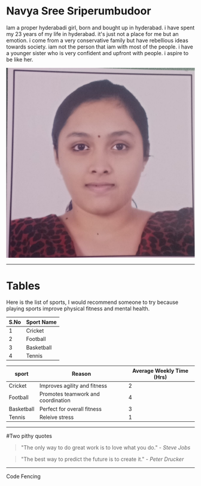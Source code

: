 # Navya Sree Sriperumbudoor
Iam a proper hyderabadi girl, born and bought up in hyderabad. i have spent my 23 years of my life in hyderabad. it's just not a place for me but an emotion. i come from a very  conservative family but have rebellious ideas towards society. iam not the person that iam with most of the people. i have a younger sister who is very confident and upfront with people. i aspire to be like her.


![MyStats](navya.jpeg)

----
# Tables

Here is the list of sports, I would recommend someone to try because playing sports improve physical fitness and mental health.

| S.No   |   Sport Name |
|------- |  ----------- |
|1       |  Cricket     |
|2       |  Football    |
|3       |  Basketball  |
|4       |  Tennis      |


|sport              |Reason                                 |Average Weekly Time (Hrs) |
|-------------------------------------|-----------------------------------------------------------------------------------|---------------------------------------------------|
|Cricket         | Improves agility and fitness|2|
|Football        |Promotes teamwork and coordination  |4 |
|Basketball      |Perfect for overall fitness     |3  |
|Tennis          |Releive stress       | 1 |



----

#Two pithy quotes

> "The only way to do great work is to love what you do." - *Steve Jobs*

> "The best way to predict the future is to create it." - *Peter Drucker*


-----
Code Fencing

